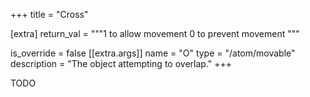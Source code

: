 +++
title = "Cross"

[extra]
return_val = """1 to allow movement
0 to prevent movement
"""

is_override = false
[[extra.args]]
name = "O"
type = "/atom/movable"
description = "The object attempting to overlap."
+++

TODO